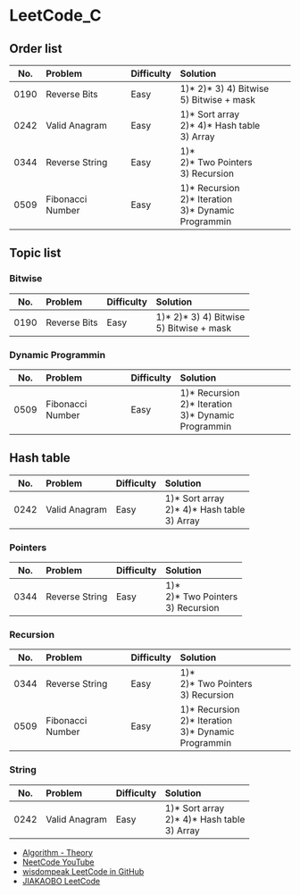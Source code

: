 # LeetCode_C

## Order list
| No. | Problem | Difficulty | Solution |
| --- | :------ | :--------- | :------- |
| 0190 | Reverse Bits | Easy | 1)* 2)* 3) 4) Bitwise <br/> 5) Bitwise + mask |
| 0242 | Valid Anagram | Easy | 1)* Sort array <br/> 2)* 4)* Hash table <br/> 3) Array |
| 0344 | Reverse String | Easy | 1)* <br/> 2)* Two Pointers <br/> 3) Recursion |
| 0509 | Fibonacci Number | Easy | 1)* Recursion <br/> 2)* Iteration <br/> 3)* Dynamic Programmin |


## Topic list
### Bitwise
| No. | Problem | Difficulty | Solution |
| --- | :------ | :--------- | :------- |
| 0190 | Reverse Bits | Easy | 1)* 2)* 3) 4) Bitwise <br/> 5) Bitwise + mask |

### Dynamic Programmin
| No. | Problem | Difficulty | Solution |
| --- | :------ | :--------- | :------- |
| 0509 | Fibonacci Number | Easy | 1)* Recursion <br/> 2)* Iteration <br/> 3)* Dynamic Programmin |

## Hash table
| No. | Problem | Difficulty | Solution |
| --- | :------ | :--------- | :------- |
| 0242 | Valid Anagram | Easy | 1)* Sort array <br/> 2)* 4)* Hash table <br/> 3) Array |

### Pointers
| No. | Problem | Difficulty | Solution |
| --- | :------ | :--------- | :------- |
| 0344 | Reverse String | Easy | 1)* <br/> 2)* Two Pointers <br/> 3) Recursion |

### Recursion
| No. | Problem | Difficulty | Solution |
| --- | :------ | :--------- | :------- |
| 0344 | Reverse String | Easy | 1)* <br/> 2)* Two Pointers <br/> 3) Recursion |
| 0509 | Fibonacci Number | Easy | 1)* Recursion <br/> 2)* Iteration <br/> 3)* Dynamic Programmin |

### String
| No. | Problem | Difficulty | Solution |
| --- | :------ | :--------- | :------- |
| 0242 | Valid Anagram | Easy | 1)* Sort array <br/> 2)* 4)* Hash table <br/> 3) Array |

- [Algorithm - Theory](https://hackmd.io/HNTS1fpvRtqjpGlUiQEV3g) <br/>
- [NeetCode YouTube](https://www.youtube.com/c/NeetCode/playlists) <br/>
- [wisdompeak LeetCode in GitHub](https://github.com/wisdompeak/LeetCode) <br/>
- [JIAKAOBO LeetCode](https://www.jiakaobo.com/leetcode.html) <br/>